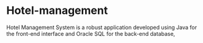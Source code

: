 # Hotel-management
Hotel Management System is a robust application developed using Java for the front-end interface and Oracle SQL for the back-end database,
